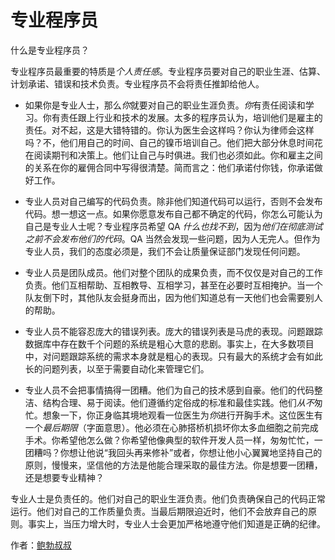 # 专业程序员

什么是专业程序员？

专业程序员最重要的特质是*个人责任感*。专业程序员要对自己的职业生涯、估算、计划承诺、错误和技术负责。专业程序员不会将责任推卸给他人。

- 如果你是专业人士，那么*你*就要对自己的职业生涯负责。*你*有责任阅读和学习。你有责任跟上行业和技术的发展。太多的程序员认为，培训他们是雇主的责任。对不起，这是大错特错的。你认为医生会这样吗？你认为律师会这样吗？不，他们用自己的时间、自己的镍币培训自己。他们把大部分休息时间花在阅读期刊和决策上。他们让自己与时俱进。我们也必须如此。你和雇主之间的关系在你的雇佣合同中写得很清楚。简而言之：他们承诺付你钱，你承诺做好工作。

- 专业人员对自己编写的代码负责。除非他们知道代码可以运行，否则不会发布代码。想一想这一点。如果你愿意发布自己都不确定的代码，你怎么可能认为自己是专业人士呢？专业程序员希望 QA *什么也找不到*，因为*他们在彻底测试之前不会发布他们的代码*。QA 当然会发现一些问题，因为人无完人。但作为专业人员，我们的态度必须是，我们不会让质量保证部门发现任何问题。

- 专业人员是团队成员。他们对整个团队的成果负责，而不仅仅是对自己的工作负责。他们互相帮助、互相教导、互相学习，甚至在必要时互相掩护。当一个队友倒下时，其他队友会挺身而出，因为他们知道总有一天他们也会需要别人的帮助。

- 专业人员不能容忍庞大的错误列表。庞大的错误列表是马虎的表现。问题跟踪数据库中存在数千个问题的系统是粗心大意的悲剧。事实上，在大多数项目中，对问题跟踪系统的需求本身就是粗心的表现。只有最大的系统才会有如此长的问题列表，以至于需要自动化来管理它们。

- 专业人员不会把事情搞得一团糟。他们为自己的技术感到自豪。他们的代码整洁、结构合理、易于阅读。他们遵循约定俗成的标准和最佳实践。他们*从不*匆忙。想象一下，你正身临其境地观看一位医生为*你*进行开胸手术。这位医生有一个*最后期限*（字面意思）。他必须在心肺搭桥机损坏你太多血细胞之前完成手术。你希望他怎么做？你希望他像典型的软件开发人员一样，匆匆忙忙，一团糟吗？你想让他说“我回头再来修补”或者，你想让他小心翼翼地坚持自己的原则，慢慢来，坚信他的方法是他能合理采取的最佳方法。你是想要一团糟，还是想要专业精神？

专业人士是负责任的。他们对自己的职业生涯负责。他们负责确保自己的代码正常运行。他们对自己的工作质量负责。当最后期限迫近时，他们不会放弃自己的原则。事实上，当压力增大时，专业人士会更加严格地遵守他们知道是正确的纪律。

作者：[鲍勃叔叔](http://programmer.97things.oreilly.com/wiki/index.php/Uncle_Bob)